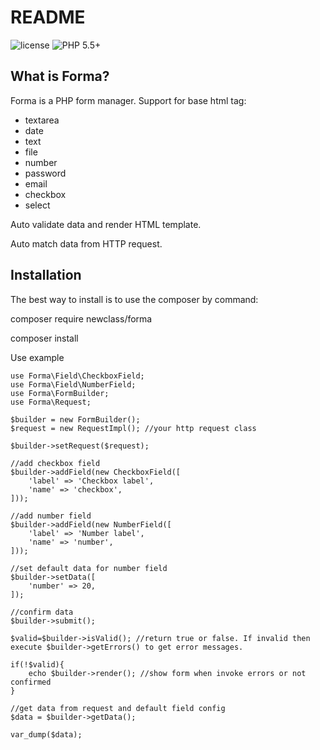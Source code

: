 README
======

![license](https://img.shields.io/packagist/l/bafs/via.svg?style=flat-square)
![PHP 5.5+](https://img.shields.io/badge/PHP-5.5+-brightgreen.svg?style=flat-square)

What is Forma?
-----------------

Forma is a PHP form manager. Support for base html tag:
- textarea
- date
- text
- file
- number
- password
- email
- checkbox
- select

Auto validate data and render HTML template.

Auto match data from HTTP request.

Installation
------------

The best way to install is to use the composer by command:

composer require newclass/forma

composer install

Use example

    use Forma\Field\CheckboxField;
    use Forma\Field\NumberField;
    use Forma\FormBuilder;
    use Forma\Request;

    $builder = new FormBuilder();
    $request = new RequestImpl(); //your http request class

    $builder->setRequest($request);

    //add checkbox field
    $builder->addField(new CheckboxField([
        'label' => 'Checkbox label',
        'name' => 'checkbox',
    ]));

    //add number field
    $builder->addField(new NumberField([
        'label' => 'Number label',
        'name' => 'number',
    ]));

    //set default data for number field
    $builder->setData([
        'number' => 20,
    ]);

    //confirm data
    $builder->submit();

    $valid=$builder->isValid(); //return true or false. If invalid then execute $builder->getErrors() to get error messages.

    if(!$valid){
        echo $builder->render(); //show form when invoke errors or not confirmed
    }

    //get data from request and default field config
    $data = $builder->getData();

    var_dump($data);